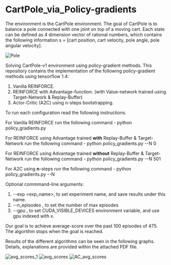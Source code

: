 # CartPole_via_Policy-gradients
The environment is the CartPole environment. The goal of CartPole is to balance a pole connected with one joint on top of a moving cart. Each state can be defined as 4 dimension vector of rational numbers, which contains the following information
s = [cart position, cart velocity, pole angle, pole angular velocity].

![Pole](https://user-images.githubusercontent.com/49614331/145956577-0a45f1d9-1211-4e0b-bfed-754c264d9389.png)

Solving CartPole-v1 environment using policy-gradient methods.
This repository contains the implementation of the following policy-gradient methods using tensorflow 1.4:
1.  Vanilla REINFORCE.
2.  REINFORCE with Advantage-function. (with Value-network trained using Target-Network & Replay-Buffer)
3.  Actor-Critic (A2C) using n-steps bootstrapping.

To run each configuration read the following instructions.

For Vanilla REINFORCE run the following command -
    python policy_gradients.py
    
For REINFORCE using Advantage trained **with** Replay-Buffer & Target-Network run the following command -
    python policy_gradients.py --N 0
    
For REINFORCE using Advantage trained **without** Replay-Buffer & Target-Network run the following command -
    python policy_gradients.py --N 501
    
For A2C using **n**-steps run the following command -
    python policy_gradients.py --N <n>

Optional commmand-line arguments:
1.  --exp <exp_name>,       to set experiment name, and save results under this name.
2.  --n_episodes <integer>, to set the number of max episodes
3.  --gpu <x>,              to set CUDA_VISIBLE_DEVICES environment variable, and use gpu indexed with x.

Our goal is to achieve average-score over the past 100 episodes of 475.
The algortihm stops when the goal is reached.
  
  
Results of the different algorithms can be seen in the following graphs.
Details, explanations are provided within the attached PDF file.
  
 ![avg_scores_1](https://user-images.githubusercontent.com/49614331/147349078-eee18099-bec2-437f-a7be-602335894c45.PNG)
![avg_scores](https://user-images.githubusercontent.com/49614331/147349083-48825d8d-2e29-4cee-a03d-bf90f51cfd65.png)
  ![AC_avg_scores](https://user-images.githubusercontent.com/49614331/147349082-cac850fc-ab55-426c-a7a8-9852d58ee3aa.png)


  
